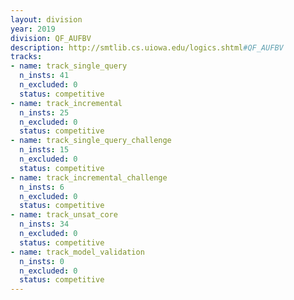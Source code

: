 ```yaml
---
layout: division
year: 2019
division: QF_AUFBV
description: http://smtlib.cs.uiowa.edu/logics.shtml#QF_AUFBV
tracks:
- name: track_single_query
  n_insts: 41
  n_excluded: 0
  status: competitive
- name: track_incremental
  n_insts: 25
  n_excluded: 0
  status: competitive
- name: track_single_query_challenge
  n_insts: 15
  n_excluded: 0
  status: competitive
- name: track_incremental_challenge
  n_insts: 6
  n_excluded: 0
  status: competitive
- name: track_unsat_core
  n_insts: 34
  n_excluded: 0
  status: competitive
- name: track_model_validation
  n_insts: 0
  n_excluded: 0
  status: competitive
---
```


